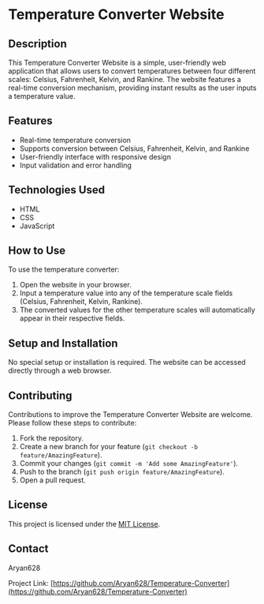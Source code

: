 # Temperature Converter Website

## Description

This Temperature Converter Website is a simple, user-friendly web application that allows users to convert temperatures between four different scales: Celsius, Fahrenheit, Kelvin, and Rankine. The website features a real-time conversion mechanism, providing instant results as the user inputs a temperature value.

## Features

- Real-time temperature conversion
- Supports conversion between Celsius, Fahrenheit, Kelvin, and Rankine
- User-friendly interface with responsive design
- Input validation and error handling

## Technologies Used

- HTML
- CSS
- JavaScript

## How to Use

To use the temperature converter:

1. Open the website in your browser.
2. Input a temperature value into any of the temperature scale fields (Celsius, Fahrenheit, Kelvin, Rankine).
3. The converted values for the other temperature scales will automatically appear in their respective fields.

## Setup and Installation

No special setup or installation is required. The website can be accessed directly through a web browser.

## Contributing

Contributions to improve the Temperature Converter Website are welcome. Please follow these steps to contribute:

1. Fork the repository.
2. Create a new branch for your feature (`git checkout -b feature/AmazingFeature`).
3. Commit your changes (`git commit -m 'Add some AmazingFeature'`).
4. Push to the branch (`git push origin feature/AmazingFeature`).
5. Open a pull request.

## License

This project is licensed under the [MIT License](LICENSE).

## Contact

Aryan628

Project Link: [https://github.com/Aryan628/Temperature-Converter](https://github.com/Aryan628/Temperature-Converter)

